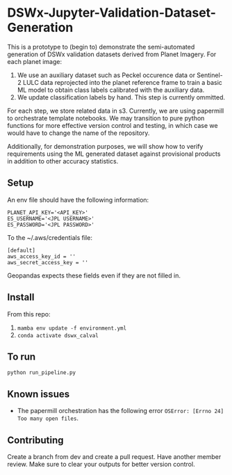 # DSWx-Jupyter-Validation-Dataset-Generation

This is a prototype to (begin to) demonstrate the semi-automated generation of DSWx validation datasets derived from Planet Imagery. For each planet image:

1.  We use an auxiliary dataset such as Peckel occurence data or Sentinel-2 LULC data reprojected into the planet reference frame to train a basic ML model to obtain class labels calibrated with the auxiliary data.
2.  We update classification labels by hand. This step is currently ommitted.

For each step, we store related data in s3. Currently, we are using papermill to orchestrate template notebooks. We may transition to pure python functions for more effective version control and testing, in which case we would have to change the name of the repository.

Additionally, for demonstration purposes, we will show how to verify requirements using the ML generated dataset against provisional products in addition to other accuracy statistics.

## Setup

An env file should have the following information:

```
PLANET_API_KEY='<API_KEY>'
ES_USERNAME='<JPL USERNAME>'
ES_PASSWORD='<JPL PASSWORD>'
```

To the ~/.aws/credentials file:

```
[default]
aws_access_key_id = ''
aws_secret_access_key = ''
```

Geopandas expects these fields even if they are not filled in.

## Install

From this repo:

1. `mamba env update -f environment.yml`
2. `conda activate dswx_calval`

## To run

`python run_pipeline.py`

## Known issues

+ The papermill orchestration has the following error `OSError: [Errno 24] Too many open files`.

## Contributing

Create a branch from dev and create a pull request. Have another member review. Make sure to clear your outputs for better version control.